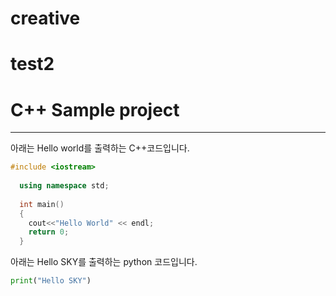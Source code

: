 # creative
# test2


# C++ Sample project

-----------------------------------

아래는 Hello world를 출력하는 C++코드입니다.
```cpp
#include <iostream>
  
  using namespace std;
  
  int main()
  {
    cout<<"Hello World" << endl;
    return 0;
  }
```

아래는 Hello SKY를 출력하는 python 코드입니다.

```python
print("Hello SKY")
```



